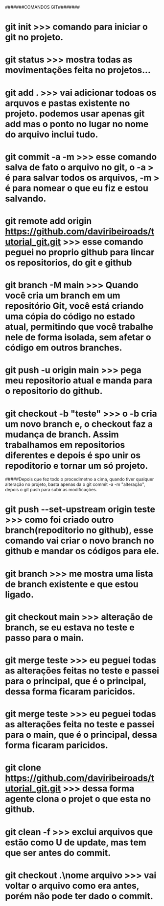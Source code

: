 #######COMANDOS GIT########

# git init >>> comando para iniciar o git no projeto.

# git status >>> mostra todas as movimentações feita no projetos...

# git add . >>> vai adicionar todoas os arquvos e pastas existente no projeto. podemos usar apenas git add <nome do arquivo> mas o ponto no lugar no nome do arquivo inclui tudo.

# git commit -a -m >>> esse comando salva de fato o arquivo no git, o -a > é para salvar todos os arquivos, -m > é para nomear o que eu fiz e estou salvando. 

# git remote add origin https://github.com/daviribeiroads/tutorial_git.git >>> esse comando peguei no proprio github para lincar os repositorios, do git e github

# git branch -M main >>> Quando você cria um branch em um repositório Git, você está criando uma cópia do código no estado atual, permitindo que você trabalhe nele de forma isolada, sem afetar o código em outros branches. 

# git push -u origin main >>> pega meu repositorio atual e manda para o repositorio do github.

# git checkout -b "teste" >>> o -b cria um novo branch e, o checkout faz a mudança de branch. Assim trabalhamos em repositorios diferentes e depois é spo unir os repoditorio e tornar um só projeto.

#####Depois que fez todo o procedimetno a cima, quando tiver qualquer alteração no projeto, basta apenas da o git commit -a -m "alteração", depois o git push para subir as modificações.

# git push --set-upstream origin teste >>> como foi criado outro branch(repoditorio no github), esse comando vai criar o novo branch no github e mandar os códigos para ele.

# git branch >>> me mostra uma lista de branch existente e que estou ligado.

# git checkout main >>> alteração de branch, se eu estava no teste e passo para o main.

# git merge teste >>> eu peguei todas as alterações feitas no teste e passei para o principal, que é o principal, dessa forma ficaram paricidos.

# git merge teste >>> eu peguei todas as alterações feita no teste e passei para o main, que é o principal, dessa forma ficaram paricidos.

# git clone https://github.com/daviribeiroads/tutorial_git.git <novo nome> >>> dessa forma agente clona o projet o que esta no github.

# git clean -f >>> exclui arquivos que estão como U de update, mas tem que ser antes do commit.

# git checkout .\nome arquivo >>> vai voltar o arquivo como era antes, porém não pode ter dado o commit.
